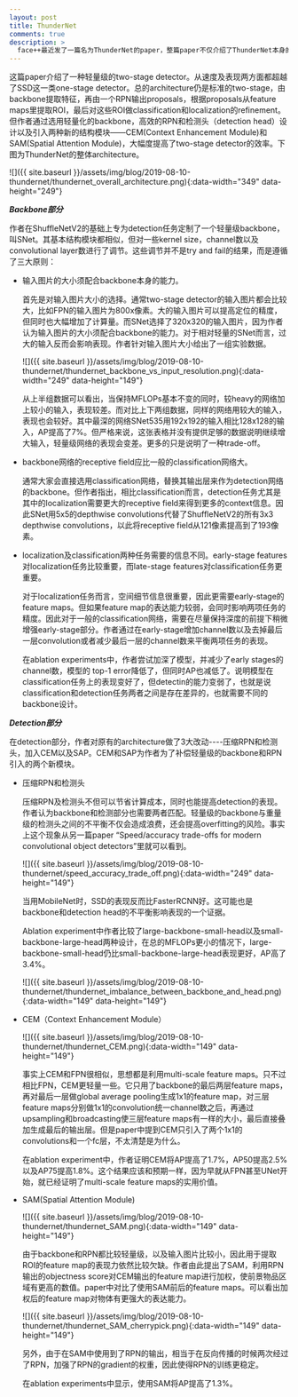 ```yaml
---
layout: post
title: ThunderNet
comments: true
description: >
  face++最近发了一篇名为ThunderNet的paper，整篇paper不仅介绍了ThunderNet本身的结构、模块和表现，更细致地说明了背后的设计思想和原理。没有花哨的专业词汇和高深的数学理论，但却对detection任务本身有深入的思考和理解，可以说是一篇相当良心的paper。虽然还没有发布复现代码，反正我信了。
---
```


这篇paper介绍了一种轻量级的two-stage detector。从速度及表现两方面都超越了SSD这一类one-stage detector。总的architecture仍是标准的two-stage，由backbone提取特征，再由一个RPN输出proposals，根据proposals从feature maps里提取ROI，最后对这些ROI做classification和localization的refinement。但作者通过选用轻量化的backbone，高效的RPN和检测头（detection head）设计以及引入两种新的结构模块——CEM(Context Enhancement Module)和SAM(Spatial Attention Module)，大幅度提高了two-stage detector的效率。下图为ThunderNet的整体architecture。

![]({{ site.baseurl }}/assets/img/blog/2019-08-10-thundernet/thundernet_overall_architecture.png){:data-width="349" data-height="249"}

***Backbone部分***

作者在ShuffleNetV2的基础上专为detection任务定制了一个轻量级backbone，叫SNet。其基本结构模块都相似，但对一些kernel size，channel数以及convolutional layer数进行了调节。这些调节并不是try and fail的结果，而是遵循了三大原则：

* 输入图片的大小须配合backbone本身的能力。

  首先是对输入图片大小的选择。通常two-stage detector的输入图片都会比较大，比如FPN的输入图片为800x像素。大的输入图片可以提高定位的精度，但同时也大幅增加了计算量。而SNet选择了320x320的输入图片，因为作者认为输入图片的大小须配合backbone的能力。对于相对轻量的SNet而言，过大的输入反而会影响表现。作者针对输入图片大小给出了一组实验数据。
  
  ![]({{ site.baseurl }}/assets/img/blog/2019-08-10-thundernet/thundernet_backbone_vs_input_resolution.png){:data-width="249" data-height="149"}
  
  从上半组数据可以看出，当保持MFLOPs基本不变的同时，较heavy的网络加上较小的输入，表现较差。而对比上下两组数据，同样的网络用较大的输入，表现也会较好。其中最深的网络SNet535用192x192的输入相比128x128的输入，AP提高了7%。但严格来说，这张表格并没有提供足够的数据说明继续增大输入，轻量级网络的表现会变差。更多的只是说明了一种trade-off。

* backbone网络的receptive field应比一般的classification网络大。 

  通常大家会直接选用classification网络，替换其输出层来作为detection网络的backbone。但作者指出，相比classification而言，detection任务尤其是其中的localization需要更大的receptive field来得到更多的context信息。因此SNet用5x5的depthwise convolutions代替了ShuffleNetV2的所有3x3 depthwise convolutions，以此将receptive field从121像素提高到了193像素。

* localization及classification两种任务需要的信息不同。early-stage features对localization任务比较重要，而late-stage features对classification任务更重要。
  
  对于localization任务而言，空间细节信息很重要，因此更需要early-stage的feature maps。但如果feature map的表达能力较弱，会同时影响两项任务的精度。因此对于一般的classification网络，需要在尽量保持深度的前提下稍微增强early-stage部分。作者通过在early-stage增加channel数以及去掉最后一层convolution或者减少最后一层的channel数来平衡两项任务的表现。
  
  在ablation experiments中，作者尝试加深了模型，并减少了early stages的channel数，模型的 top-1 error降低了，但同时AP也减低了。说明模型在classification任务上的表现变好了，但detectin的能力变弱了，也就是说classification和detection任务两者之间是存在差异的，也就需要不同的backbone设计。

***Detection部分***

在detection部分，作者对原有的architecture做了3大改动----压缩RPN和检测头，加入CEM以及SAP。CEM和SAP为作者为了补偿轻量级的backbone和RPN引入的两个新模块。

* 压缩RPN和检测头

  压缩RPN及检测头不但可以节省计算成本，同时也能提高detection的表现。作者认为backbone和检测部分也需要两者匹配。轻量级的backbone与重量级的检测头之间的不平衡不仅会造成浪费，还会提高overfitting的风险。事实上这个现象从另一篇paper “Speed/accuracy trade-offs for modern convolutional object detectors”里就可以看到。
  
  ![]({{ site.baseurl }}/assets/img/blog/2019-08-10-thundernet/speed_accuracy_trade_off.png){:data-width="249" data-height="149"}
  
  当用MobileNet时，SSD的表现反而比FasterRCNN好。这可能也是backbone和detection head的不平衡影响表现的一个证据。
  
  Ablation experiment中作者比较了large-backbone-small-head以及small-backbone-large-head两种设计，在总的MFLOPs更小的情况下，large-backbone-small-head仍比small-backbone-large-head表现更好，AP高了3.4%。
  
  ![]({{ site.baseurl }}/assets/img/blog/2019-08-10-thundernet/thundernet_imbalance_between_backbone_and_head.png){:data-width="149" data-height="149"}
  

* CEM（Context Enhancement Module）

  ![]({{ site.baseurl }}/assets/img/blog/2019-08-10-thundernet/thundernet_CEM.png){:data-width="149" data-height="149"}

  事实上CEM和FPN很相似，思想都是利用multi-scale feature maps。只不过相比FPN，CEM更轻量一些。它只用了backbone的最后两层feature maps，再对最后一层做global average pooling生成1x1的feature map，对三层feature maps分别做1x1的convolution统一channel数之后，再通过upsampling和broadcasting使三层feature maps有一样的大小，最后直接叠加生成最后的输出层。但是paper中提到CEM只引入了两个1x1的convolutions和一个fc层，不太清楚是为什么。

  在ablation experiment中，作者证明CEM将AP提高了1.7%，AP50提高2.5%以及AP75提高1.8%。这个结果应该和预期一样，因为早就从FPN甚至UNet开始，就已经证明了multi-scale feature maps的实用价值。

* SAM(Spatial Attention Module)

  ![]({{ site.baseurl }}/assets/img/blog/2019-08-10-thundernet/thundernet_SAM.png){:data-width="149" data-height="149"}
  
  由于backbone和RPN都比较轻量级，以及输入图片比较小，因此用于提取ROI的feature map的表现力依然比较欠缺。作者由此提出了SAM，利用RPN输出的objectness score对CEM输出的feature map进行加权，使前景物品区域有更高的数值。paper中对比了使用SAM前后的feature maps。可以看出加权后的feature map对物体有更强大的表达能力。
  
  ![]({{ site.baseurl }}/assets/img/blog/2019-08-10-thundernet/thundernet_SAM_cherrypick.png){:data-width="149" data-height="149"}
  
  另外，由于在SAM中使用到了RPN的输出，相当于在反向传播的时候两次经过了RPN，加强了RPN的gradient的权重，因此使得RPN的训练更稳定。
  
  在ablation experiments中显示，使用SAM将AP提高了1.3%。
